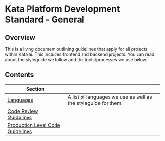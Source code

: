 # Kata Platform Development Standard - General

## Overview

This is a living document outlining guidelines that apply for all projects within Kata.ai. This includes frontend and backend projects. You can read about the styleguide we follow and the tools/processes we use below.

## Contents

| Section |  |
|--|--|
| [Languages](./languages#readme) | A list of languages we use as well as the styleguide for them. |
| [Code Review Guidelines](./code-review-guidelines.md#readme) |  |
| [Production Level Code Guidelines](./production-level-code.md#readme) |  |
